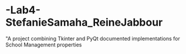 # -Lab4-StefanieSamaha_ReineJabbour
"A project combining Tkinter and PyQt documented implementations for School Management properties 
